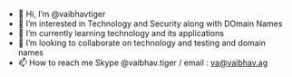 - 👋 Hi, I’m @vaibhavtiger
- 👀 I’m interested in Technology and Security along with DOmain Names
- 🌱 I’m currently learning technology and its applications 
- 💞️ I’m looking to collaborate on technology and testing and domain names
- 📫 How to reach me Skype @vaibhav.tiger / email : va@vaibhav.ag 

<!---
vaibhavtiger/vaibhavtiger is a ✨ special ✨ repository because its `README.md` (this file) appears on your GitHub profile.
You can click the Preview link to take a look at your changes.
--->
